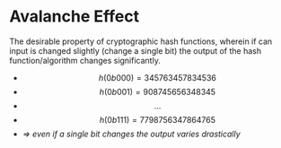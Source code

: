 # Avalanche Effect

The desirable property of cryptographic hash functions, wherein if can input is changed slightly (change a single bit) the output of the hash function/algorithm changes significantly.

- $$h(0b000) = 345763457834536$$
- $$h(0b001) = 908745656348345$$
- $$...$$
- $$h(0b111) = 7798756347864765$$
- *=> even if a single bit changes the output varies drastically*